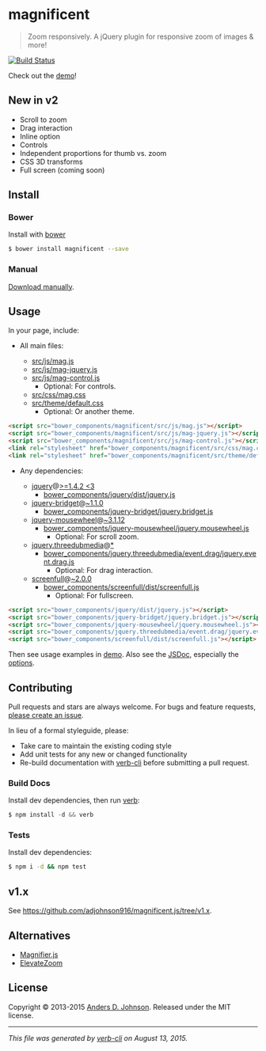 # magnificent

> Zoom responsively. A jQuery plugin for responsive zoom of images & more!

[![Build Status](https://travis-ci.org/adjohnson916/magnificent.js.svg)](https://travis-ci.org/adjohnson916/magnificent.js)

Check out the [demo][mag-demo]!

## New in v2

* Scroll to zoom
* Drag interaction
* Inline option
* Controls
* Independent proportions for thumb vs. zoom
* CSS 3D transforms
* Full screen (coming soon)

## Install

### Bower

Install with [bower](http://bower.io/)

```sh
$ bower install magnificent --save
```

### Manual

[Download manually](https://github.com/adjohnson916/magnificent.js/releases).

## Usage

In your page, include:

* All main files:

  * [src/js/mag.js](src/js/mag.js)
  * [src/js/mag-jquery.js](src/js/mag-jquery.js)
  * [src/js/mag-control.js](src/js/mag-control.js)
    * Optional: For controls.
  * [src/css/mag.css](src/css/mag.css)
  * [src/theme/default.css](src/theme/default.css)
    * Optional: Or another theme.


```html
<script src="bower_components/magnificent/src/js/mag.js"></script>
<script src="bower_components/magnificent/src/js/mag-jquery.js"></script>
<script src="bower_components/magnificent/src/js/mag-control.js"></script>
<link rel="stylesheet" href="bower_components/magnificent/src/css/mag.css" />
<link rel="stylesheet" href="bower_components/magnificent/src/theme/default.css" />
```


* Any dependencies:

  * [jquery](https://github.com/jquery/jquery)@[>=1.4.2 <3](https://github.com/jquery/jquery/tree/2.1.4)
    * [bower_components/jquery/dist/jquery.js](https://raw.githubusercontent.com/jquery/jquery/2.1.4/dist/jquery.js)
  * [jquery-bridget](https://github.com/desandro/jquery-bridget)@[~1.1.0](https://github.com/desandro/jquery-bridget/tree/v1.1.0)
    * [bower_components/jquery-bridget/jquery.bridget.js](https://raw.githubusercontent.com/desandro/jquery-bridget/v1.1.0/jquery.bridget.js)
  * [jquery-mousewheel](https://github.com/jquery/jquery-mousewheel)@[~3.1.12](https://github.com/jquery/jquery-mousewheel/tree/3.1.13)
    * [bower_components/jquery-mousewheel/jquery.mousewheel.js](https://raw.githubusercontent.com/jquery/jquery-mousewheel/3.1.13/./jquery.mousewheel.js)
      * Optional: For scroll zoom.
  * [jquery.threedubmedia](https://github.com/threedubmedia/jquery.threedubmedia)@[*](https://github.com/threedubmedia/jquery.threedubmedia/tree/master)
    * [bower_components/jquery.threedubmedia/event.drag/jquery.event.drag.js](https://raw.githubusercontent.com/threedubmedia/jquery.threedubmedia/master/event.drag/jquery.event.drag.js)
      * Optional: For drag interaction.
  * [screenfull](https://github.com/sindresorhus/screenfull.js)@[~2.0.0](https://github.com/sindresorhus/screenfull.js/tree/v2.0.0)
    * [bower_components/screenfull/dist/screenfull.js](https://raw.githubusercontent.com/sindresorhus/screenfull.js/v2.0.0/dist/screenfull.js)
      * Optional: For fullscreen.


```html
<script src="bower_components/jquery/dist/jquery.js"></script>
<script src="bower_components/jquery-bridget/jquery.bridget.js"></script>
<script src="bower_components/jquery-mousewheel/jquery.mousewheel.js"></script>
<script src="bower_components/jquery.threedubmedia/event.drag/jquery.event.drag.js"></script>
<script src="bower_components/screenfull/dist/screenfull.js"></script>
```


Then see usage examples in [demo][mag-demo].
Also see the [JSDoc][mag-jsdoc], especially the [options][mag-jsdoc-opts].

## Contributing

Pull requests and stars are always welcome. For bugs and feature requests, [please create an issue](https://github.com/adjohnson916/magnificent.js/issues/new).


In lieu of a formal styleguide, please:
 - Take care to maintain the existing coding style
 - Add unit tests for any new or changed functionality
 - Re-build documentation with [verb-cli](https://github.com/assemble/verb-cli) before submitting a pull request.


### Build Docs

Install dev dependencies, then run [verb]:

```js
$ npm install -d && verb
```

[verb]: https://github.com/verbose/verb

### Tests

Install dev dependencies:

```sh
$ npm i -d && npm test
```

## v1.x

See https://github.com/adjohnson916/magnificent.js/tree/v1.x.

## Alternatives

* [Magnifier.js]
* [ElevateZoom]

## License
Copyright © 2013-2015 [Anders D. Johnson](https://github.com/adjohnson916).
Released under the MIT license.


***

_This file was generated by [verb-cli](https://github.com/assemble/verb-cli) on August 13, 2015._

[mag-demo]: http://adjohnson916.github.io/magnificent.js/examples/demo/
[mag-jsdoc]: http://adjohnson916.github.io/magnificent.js/docs/jsdoc/
[mag-jsdoc-opts]: http://adjohnson916.github.io/magnificent.js/docs/jsdoc/global.html#MagnificentOptions
[bower]: http://bower.io/
[Magnifier.js]: http://mark-rolich.github.io/Magnifier.js/
[ElevateZoom]: http://www.elevateweb.co.uk/image-zoom
